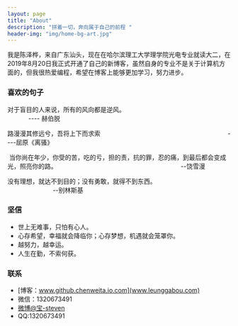 ```yaml
---
layout: page
title: "About"
description: "拼着一切，奔向属于自己的前程 "
header-img: "img/home-bg-art.jpg"
---
```



<center>
</center>


我是陈泽桦，来自广东汕头，现在在哈尔滨理工大学理学院光电专业就读大二，在2019年8月20日我正式开通了自己的新博客，虽然自身的专业不是关于计算机方面的，但我很热爱编程，希望在博客上能够更加学习，努力进步。

### 喜欢的句子


>
对于盲目的人来说，所有的风向都是逆风。
                                                                         ---- 赫伯脱

>
路漫漫其修远兮，吾将上下而求索
                                                                         ----屈原《离骚》

>

  当你尚在年少，你受的苦，吃的亏，担的责，抗的罪，忍的痛，到最后都会变成光，照亮你的路。                                                                      
                                                                         --饶雪漫

>
没有理想，就达不到目的；没有勇敢，就得不到东西。                                                                    
                                                                         --别林斯基



### 坚信


- 世上无难事，只怕有心人。
- 心存希望，幸福就会降临你；心存梦想，机遇就会笼罩你。
- 越努力，越幸运。
- 人生在勤，不索何获。



### 联系

- [博客：www.github.chenweita.io.com](www.leunggabou.com)
- 微信：1320673491
- [微博@宝-steven](http://weibo.com/207775270)
- QQ:1320673491








